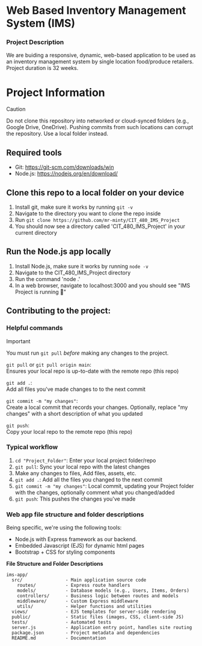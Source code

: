 
# Web Based Inventory Management System (IMS)

### Project Description
We are buiding a responsive, dynamic, web-based application to be used as an inventory management system by single location food/produce retailers.  
Project duration is 32 weeks.  

# Project Information

>[!CAUTION]
>Do not clone this repository into networked or cloud-synced folders (e.g., Google Drive, OneDrive). Pushing commits from such locations can corrupt the repository. Use a local folder instead.
## Required tools

- Git: https://git-scm.com/downloads/win  
- Node.js: https://nodejs.org/en/download/

## Clone this repo to a local folder on your device

1. Install git, make sure it works by running `git -v`
2. Navigate to the directory you want to clone the repo inside
3. Run `git clone https://github.com/mr-minty/CIT_480_IMS_Project`
4. You should now see a directory called 'CIT_480_IMS_Project' in your current directory

## Run the Node.js app locally
1. Install Node.js, make sure it works by running `node -v`
2. Navigate to the CIT_480_IMS_Project directory
3. Run the command 'node .'
4. In a web browser, navigate to localhost:3000 and you should see "IMS Project is running 🚀"

## Contributing to the project:

### Helpful commands
>[!IMPORTANT]
>You must run `git pull` *before* making any changes to the project.

`git pull` or `git pull origin main`:  
Ensures your local repo is up-to-date with the remote repo (this repo)

`git add .`:  
Add all files you've made changes to to the next commit

`git commit -m "my changes"`:  
Create a local commit that records your changes. Optionally, replace "my changes" with a short description of what you updated

`git push`:  
Copy your local repo to the remote repo (this repo)

### Typical workflow

1. `cd "Project_Folder"`: Enter your local project folder/repo
2. `git pull`: Sync your local repo with the latest changes
3. Make any changes to files, Add files, assets, etc.
4. `git add .`: Add all the files you changed to the next commit
5. `git commit -m "my changes"`: Local commit, updating your Project folder with the changes, optionally comment what you changed/added
6. `git push`: This pushes the changes you've made 

### Web app file structure and folder descriptions

Being specific, we're using the following tools:  
- Node.js with Express framework as our backend.
- Embedded Javascript (EJS) for dynamic html pages
- Bootstrap + CSS for styling components

**File Structure and Folder Descriptions**
```
ims-app/
  src/                - Main application source code
    routes/           - Express route handlers
    models/           - Database models (e.g., Users, Items, Orders)
    controllers/      - Business logic between routes and models
    middleware/       - Custom Express middleware
    utils/            - Helper functions and utilities
  views/              - EJS templates for server-side rendering
  public/             - Static files (images, CSS, client-side JS)
  tests/              - Automated tests
  server.js           - Application entry point, handles site routing
  package.json        - Project metadata and dependencies
  README.md           - Documentation
```
